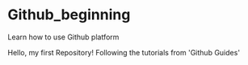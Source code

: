 # Github_beginning
Learn how to use Github platform

Hello, my first Repository!
Following the tutorials from 'Github Guides'
